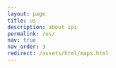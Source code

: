 ```yaml
---
layout: page
title: us
description: about ipi
permalink: /us/
nav: true
nav_order: 3
redirect: /assets/html/maps.html
---
```


